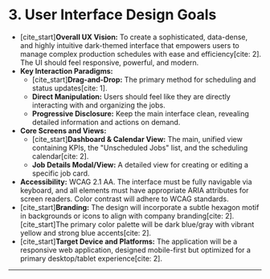 # **3. User Interface Design Goals**

* [cite_start]**Overall UX Vision:** To create a sophisticated, data-dense, and highly intuitive dark-themed interface that empowers users to manage complex production schedules with ease and efficiency[cite: 2]. The UI should feel responsive, powerful, and modern.
* **Key Interaction Paradigms:**
    * [cite_start]**Drag-and-Drop:** The primary method for scheduling and status updates[cite: 1].
    * **Direct Manipulation:** Users should feel like they are directly interacting with and organizing the jobs.
    * **Progressive Disclosure:** Keep the main interface clean, revealing detailed information and actions on demand.
* **Core Screens and Views:**
    * [cite_start]**Dashboard & Calendar View:** The main, unified view containing KPIs, the "Unscheduled Jobs" list, and the scheduling calendar[cite: 2].
    * **Job Details Modal/View:** A detailed view for creating or editing a specific job card.
* **Accessibility:** WCAG 2.1 AA. The interface must be fully navigable via keyboard, and all elements must have appropriate ARIA attributes for screen readers. Color contrast will adhere to WCAG standards.
* [cite_start]**Branding:** The design will incorporate a subtle hexagon motif in backgrounds or icons to align with company branding[cite: 2]. [cite_start]The primary color palette will be dark blue/gray with vibrant yellow and strong blue accents[cite: 2].
* [cite_start]**Target Device and Platforms:** The application will be a responsive web application, designed mobile-first but optimized for a primary desktop/tablet experience[cite: 2].

---
